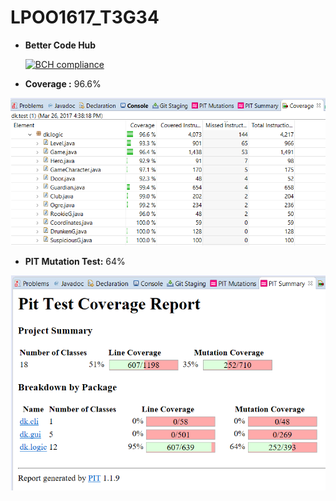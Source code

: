 # LPOO1617_T3G34

- **Better Code Hub**

    [![BCH compliance](https://bettercodehub.com/edge/badge/myownxdeath/LPOO1617_T3G4?token=58f9c501fe233344b2451d6888aa37fa7c4be6b1)](https://bettercodehub.com/)

- **Coverage :** 96.6%

![Coverage](/TP1/imgs/coverage.png)



- **PIT Mutation Test:** 64%

![PIT](/TP1/imgs/pit.png)
